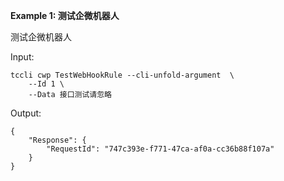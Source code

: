 **Example 1: 测试企微机器人**

测试企微机器人

Input: 

```
tccli cwp TestWebHookRule --cli-unfold-argument  \
    --Id 1 \
    --Data 接口测试请忽略
```

Output: 
```
{
    "Response": {
        "RequestId": "747c393e-f771-47ca-af0a-cc36b88f107a"
    }
}
```

